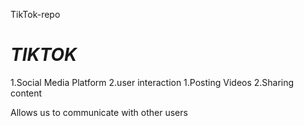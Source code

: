 TikTok-repo
# *TIKTOK*
1.Social Media Platform
2.user interaction
1.Posting Videos
2.Sharing content

Allows us to communicate with other users

